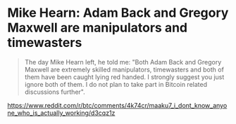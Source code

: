 # Mike Hearn: Adam Back and Gregory Maxwell are manipulators and timewasters

> The day Mike Hearn left, he told me: "Both Adam Back and Gregory Maxwell are extremely skilled manipulators, timewasters and both of them have been caught lying red handed. I strongly suggest you just ignore both of them. I do not plan to take part in Bitcoin related discussions further".

https://www.reddit.com/r/btc/comments/4k74cr/maaku7_i_dont_know_anyone_who_is_actually_working/d3cqz1z
